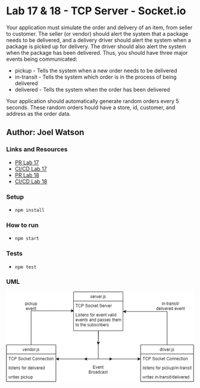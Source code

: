 # Lab 17 & 18 - TCP Server - Socket.io

Your application must simulate the order and delivery of an item, from seller to customer. The seller (or vendor) should alert the system that a package needs to be delivered, and a delivery driver should alert the system when a package is picked up for delivery. The driver should also alert the system when the package has been delivered. Thus, you should have three major events being communicated:

- pickup - Tells the system when a new order needs to be delivered
- in-transit - Tells the system which order is in the process of being delivered
- delivered - Tells the system when the order has been delivered

Your application should automatically generate random orders every 5 seconds. These random orders hould have a store, id, customer, and address as the order data.

## Author: Joel Watson

### Links and Resources

- [PR Lab 17](https://github.com/401-advanced-javascript-joel/tcp-server/pull/1)
- [CI/CD Lab 17](https://github.com/401-advanced-javascript-joel/tcp-server/pull/1/checks)
- [PR Lab 18](https://github.com/401-advanced-javascript-joel/tcp-server/pull/2)
- [CI/CD Lab 18](https://github.com/401-advanced-javascript-joel/tcp-server/pull/2/checks)

### Setup

- `npm install`

### How to run

- `npm start`

### Tests

- `npm test`

### UML

![UML 17](https://raw.githubusercontent.com/401-advanced-javascript-joel/tcp-server/master/assets/lab-17-uml.jpg)
